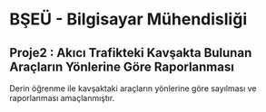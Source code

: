 # BŞEÜ - Bilgisayar Mühendisliği

## Proje2 : Akıcı Trafikteki Kavşakta Bulunan Araçların Yönlerine Göre Raporlanması

Derin öğrenme ile kavşaktaki araçların yönlerine göre sayılması ve raporlanması amaçlanmıştır. 

